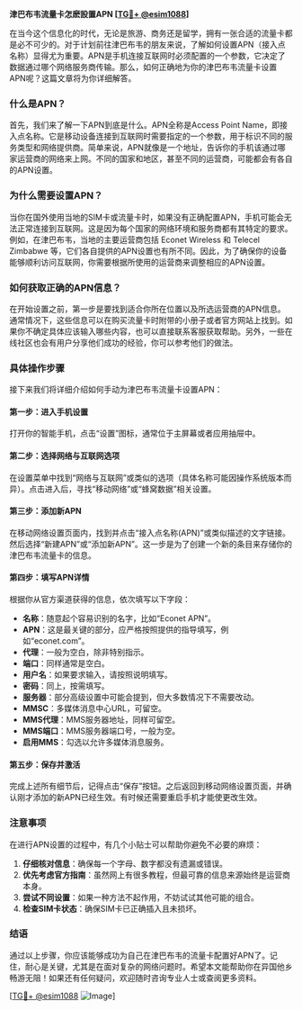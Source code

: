 **津巴布韦流量卡怎麽設置APN [[TG💪+ @esim1088](https://t.me/s/esim1088)]**

在当今这个信息化的时代，无论是旅游、商务还是留学，拥有一张合适的流量卡都是必不可少的。对于计划前往津巴布韦的朋友来说，了解如何设置APN（接入点名称）显得尤为重要。APN是手机连接互联网时必须配置的一个参数，它决定了数据通过哪个网络服务商传输。那么，如何正确地为你的津巴布韦流量卡设置APN呢？这篇文章将为你详细解答。

### 什么是APN？

首先，我们来了解一下APN到底是什么。APN全称是Access Point Name，即接入点名称。它是移动设备连接到互联网时需要指定的一个参数，用于标识不同的服务类型和网络提供商。简单来说，APN就像是一个地址，告诉你的手机该通过哪家运营商的网络来上网。不同的国家和地区，甚至不同的运营商，可能都会有各自的APN设置。

### 为什么需要设置APN？

当你在国外使用当地的SIM卡或流量卡时，如果没有正确配置APN，手机可能会无法正常连接到互联网。这是因为每个国家的网络环境和服务商都有其特定的要求。例如，在津巴布韦，当地的主要运营商包括 Econet Wireless 和 Telecel Zimbabwe 等，它们各自提供的APN设置也有所不同。因此，为了确保你的设备能够顺利访问互联网，你需要根据所使用的运营商来调整相应的APN设置。

### 如何获取正确的APN信息？

在开始设置之前，第一步是要找到适合你所在位置以及所选运营商的APN信息。通常情况下，这些信息可以在购买流量卡时附带的小册子或者官方网站上找到。如果你不确定具体应该输入哪些内容，也可以直接联系客服获取帮助。另外，一些在线社区也会有用户分享他们成功的经验，你可以参考他们的做法。

### 具体操作步骤

接下来我们将详细介绍如何手动为津巴布韦流量卡设置APN：

#### 第一步：进入手机设置
打开你的智能手机，点击“设置”图标，通常位于主屏幕或者应用抽屉中。

#### 第二步：选择网络与互联网选项
在设置菜单中找到“网络与互联网”或类似的选项（具体名称可能因操作系统版本而异）。点击进入后，寻找“移动网络”或“蜂窝数据”相关设置。

#### 第三步：添加新APN
在移动网络设置页面内，找到并点击“接入点名称(APN)”或类似描述的文字链接。然后选择“新建APN”或“添加新APN”。这一步是为了创建一个新的条目来存储你的津巴布韦流量卡的信息。

#### 第四步：填写APN详情
根据你从官方渠道获得的信息，依次填写以下字段：
- **名称**：随意起个容易识别的名字，比如“Econet APN”。
- **APN**：这是最关键的部分，应严格按照提供的指导填写，例如“econet.com”。
- **代理**：一般为空白，除非特别指示。
- **端口**：同样通常是空白。
- **用户名**：如果要求输入，请按照说明填写。
- **密码**：同上，按需填写。
- **服务器**：部分高级设置中可能会提到，但大多数情况下不需要改动。
- **MMSC**：多媒体消息中心URL，可留空。
- **MMS代理**：MMS服务器地址，同样可留空。
- **MMS端口**：MMS服务器端口号，一般为空。
- **启用MMS**：勾选以允许多媒体消息服务。

#### 第五步：保存并激活
完成上述所有细节后，记得点击“保存”按钮。之后返回到移动网络设置页面，并确认刚才添加的新APN已经生效。有时候还需要重启手机才能使更改生效。

### 注意事项

在进行APN设置的过程中，有几个小贴士可以帮助你避免不必要的麻烦：
1. **仔细核对信息**：确保每一个字母、数字都没有遗漏或错误。
2. **优先考虑官方指南**：虽然网上有很多教程，但最可靠的信息来源始终是运营商本身。
3. **尝试不同设置**：如果一种方法不起作用，不妨试试其他可能的组合。
4. **检查SIM卡状态**：确保SIM卡已正确插入且未损坏。

### 结语

通过以上步骤，你应该能够成功为自己在津巴布韦的流量卡配置好APN了。记住，耐心是关键，尤其是在面对复杂的网络问题时。希望本文能帮助你在异国他乡畅游无阻！如果还有任何疑问，欢迎随时咨询专业人士或查阅更多资料。

[[TG💪+ @esim1088](https://t.me/s/esim1088) ![Image](https://i.postimg.cc/4NQfJmqS/Snipaste-2025-05-13-00-14-12.png)]